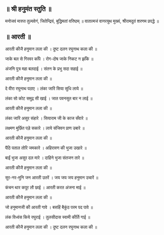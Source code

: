 ## ॥ श्री हनुमंत स्तुति ॥
मनोजवं मारुत तुल्यवेगं,
जितेन्द्रियं, बुद्धिमतां वरिष्ठम् ॥
वातात्मजं वानरयुथ मुख्यं,
श्रीरामदुतं शरणम प्रपद्धे ॥

## ॥ आरती ॥
आरती कीजै हनुमान लला की ।
दुष्ट दलन रघुनाथ कला की ॥

जाके बल से गिरवर काँपे ।
रोग-दोष जाके निकट न झाँके ॥

अंजनि पुत्र महा बलदाई ।
संतन के प्रभु सदा सहाई ॥

आरती कीजै हनुमान लला की ॥

दे वीरा रघुनाथ पठाए ।
लंका जारि सिया सुधि लाये ॥

लंका सो कोट समुद्र सी खाई ।
जात पवनसुत बार न लाई ॥

आरती कीजै हनुमान लला की ॥

लंका जारि असुर संहारे ।
सियाराम जी के काज सँवारे ॥

लक्ष्मण मुर्छित पड़े सकारे ।
लाये संजिवन प्राण उबारे ॥

आरती कीजै हनुमान लला की ॥

पैठि पताल तोरि जमकारे ।
अहिरावण की भुजा उखारे ॥

बाईं भुजा असुर दल मारे ।
दाहिने भुजा संतजन तारे ॥

आरती कीजै हनुमान लला की ॥

सुर-नर-मुनि जन आरती उतरें ।
जय जय जय हनुमान उचारें ॥

कंचन थार कपूर लौ छाई ।
आरती करत अंजना माई ॥

आरती कीजै हनुमान लला की ॥

जो हनुमानजी की आरती गावे ।
बसहिं बैकुंठ परम पद पावे ॥

लंक विध्वंस किये रघुराई ।
तुलसीदास स्वामी कीर्ति गाई ॥


आरती कीजै हनुमान लला की ।
दुष्ट दलन रघुनाथ कला की ॥
